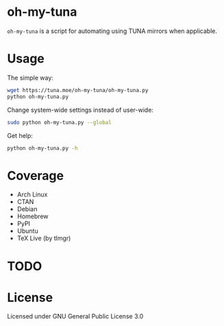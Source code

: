 oh-my-tuna
==========================

`oh-my-tuna` is a script for automating using TUNA mirrors when applicable.

Usage
==========================

The simple way:
```bash
wget https://tuna.moe/oh-my-tuna/oh-my-tuna.py
python oh-my-tuna.py
```

Change system-wide settings instead of user-wide:
```bash
sudo python oh-my-tuna.py --global
```

Get help:
```bash
python oh-my-tuna.py -h
```

Coverage
=========================
 - Arch Linux
 - CTAN
 - Debian
 - Homebrew
 - PyPI
 - Ubuntu
 - TeX Live (by tlmgr)
 
TODO
========================

 

License
==========================

Licensed under GNU General Public License 3.0
